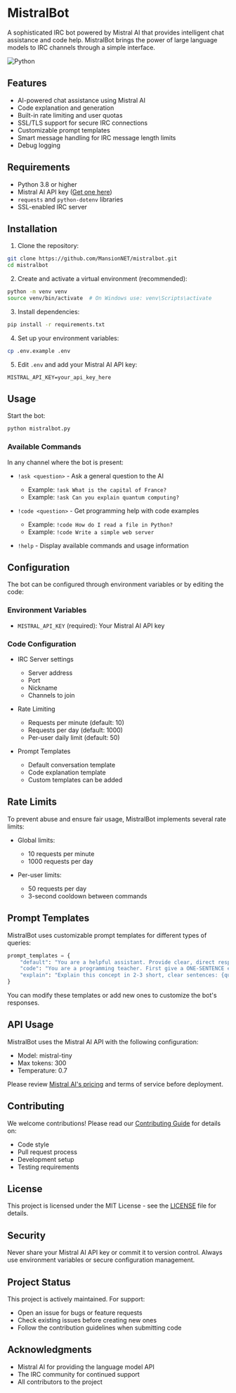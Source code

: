 # MistralBot

A sophisticated IRC bot powered by Mistral AI that provides intelligent chat assistance and code help. MistralBot brings the power of large language models to IRC channels through a simple interface.

![Python](https://img.shields.io/badge/python-3.8%2B-blue)

## Features

- AI-powered chat assistance using Mistral AI
- Code explanation and generation
- Built-in rate limiting and user quotas
- SSL/TLS support for secure IRC connections
- Customizable prompt templates
- Smart message handling for IRC message length limits
- Debug logging

## Requirements

- Python 3.8 or higher
- Mistral AI API key ([Get one here](https://mistral.ai))
- `requests` and `python-dotenv` libraries
- SSL-enabled IRC server

## Installation

1. Clone the repository:
```bash
git clone https://github.com/MansionNET/mistralbot.git
cd mistralbot
```

2. Create and activate a virtual environment (recommended):
```bash
python -m venv venv
source venv/bin/activate  # On Windows use: venv\Scripts\activate
```

3. Install dependencies:
```bash
pip install -r requirements.txt
```

4. Set up your environment variables:
```bash
cp .env.example .env
```

5. Edit `.env` and add your Mistral AI API key:
```env
MISTRAL_API_KEY=your_api_key_here
```

## Usage

Start the bot:
```bash
python mistralbot.py
```

### Available Commands

In any channel where the bot is present:

- `!ask <question>` - Ask a general question to the AI
  - Example: `!ask What is the capital of France?`
  - Example: `!ask Can you explain quantum computing?`

- `!code <question>` - Get programming help with code examples
  - Example: `!code How do I read a file in Python?`
  - Example: `!code Write a simple web server`

- `!help` - Display available commands and usage information

## Configuration

The bot can be configured through environment variables or by editing the code:

### Environment Variables
- `MISTRAL_API_KEY` (required): Your Mistral AI API key

### Code Configuration
- IRC Server settings
  - Server address
  - Port
  - Nickname
  - Channels to join

- Rate Limiting
  - Requests per minute (default: 10)
  - Requests per day (default: 1000)
  - Per-user daily limit (default: 50)

- Prompt Templates
  - Default conversation template
  - Code explanation template
  - Custom templates can be added

## Rate Limits

To prevent abuse and ensure fair usage, MistralBot implements several rate limits:

- Global limits:
  - 10 requests per minute
  - 1000 requests per day

- Per-user limits:
  - 50 requests per day
  - 3-second cooldown between commands

## Prompt Templates

MistralBot uses customizable prompt templates for different types of queries:

```python
prompt_templates = {
    "default": "You are a helpful assistant. Provide clear, direct responses without unnecessary detail. Question: {query}",
    "code": "You are a programming teacher. First give a ONE-SENTENCE explanation. Then after 'CODE:', show simple, practical code examples with minimal comments. Keep both explanation and code concise. Question: {query}",
    "explain": "Explain this concept in 2-3 short, clear sentences: {query}"
}
```

You can modify these templates or add new ones to customize the bot's responses.

## API Usage

MistralBot uses the Mistral AI API with the following configuration:

- Model: mistral-tiny
- Max tokens: 300
- Temperature: 0.7

Please review [Mistral AI's pricing](https://mistral.ai/pricing/) and terms of service before deployment.

## Contributing

We welcome contributions! Please read our [Contributing Guide](CONTRIBUTING.md) for details on:

- Code style
- Pull request process
- Development setup
- Testing requirements

## License

This project is licensed under the MIT License - see the [LICENSE](LICENSE) file for details.

## Security

Never share your Mistral AI API key or commit it to version control. Always use environment variables or secure configuration management.

## Project Status

This project is actively maintained. For support:

- Open an issue for bugs or feature requests
- Check existing issues before creating new ones
- Follow the contribution guidelines when submitting code

## Acknowledgments

- Mistral AI for providing the language model API
- The IRC community for continued support
- All contributors to the project
